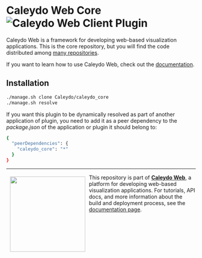 Caleydo Web Core ![Caleydo Web Client Plugin](https://img.shields.io/badge/Caleydo%20Web-Client%20Plugin-F47D20.svg)
=====================

Caleydo Web is a framework for developing web-based visualization applications. This is the core repository, but you will find the code distributed among [many repositories](http://caleydo.org/documentation/list_of_plugins).

If you want to learn how to use Caleydo Web, check out the [documentation](http://caleydo.org/documentation).

Installation
------------
```bash
./manage.sh clone Caleydo/caleydo_core
./manage.sh resolve
```

If you want this plugin to be dynamically resolved as part of another application of plugin, you need to add it as a peer dependency to the _package.json_ of the application or plugin it should belong to:

```bash
{
  "peerDependencies": {
    "caleydo_core": "*"
  }
}
```

***

<a href="https://caleydo.org"><img src="http://caleydo.org/assets/images/logos/caleydo.svg" align="left" width="200px" hspace="10" vspace="6"></a>
This repository is part of **[Caleydo Web](http://caleydo.org/)**, a platform for developing web-based visualization applications. For tutorials, API docs, and more information about the build and deployment process, see the [documentation page](http://caleydo.org/documentation/).
